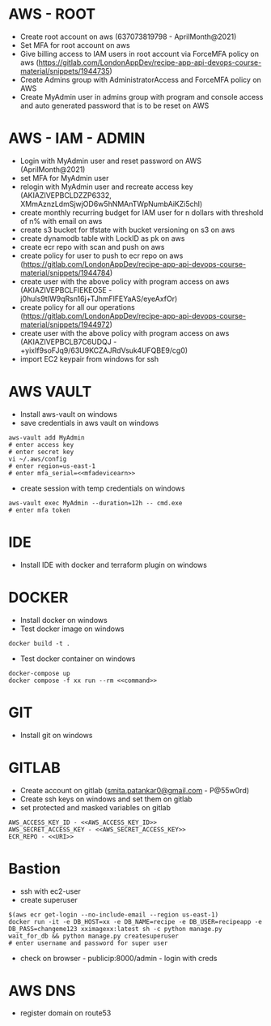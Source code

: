 # AWS - ROOT
- Create root account on aws
(637073819798 - AprilMonth@2021)
- Set MFA for root account on aws
- Give billing access to IAM users in root account via ForceMFA policy on aws
(https://gitlab.com/LondonAppDev/recipe-app-api-devops-course-material/snippets/1944735)
- Create Admins group with AdministratorAccess and ForceMFA policy on AWS
- Create MyAdmin user in admins group with program and console access and auto generated password that is to be reset on AWS

# AWS - IAM - ADMIN
- Login with MyAdmin user and reset password on AWS
(AprilMonth@2021)
- set MFA for MyAdmin user
- relogin with MyAdmin user and recreate access key
(AKIAZIVEPBCLDZZP6332, XMmAznzLdmSjwjOD6w5hNMAnTWpNumbAiKZi5chl)
- create monthly recurring budget for IAM user for n dollars with threshold of n% with email on aws
- create s3 bucket for tfstate with bucket versioning on s3 on aws
- create dynamodb table with LockID as pk on aws
- create ecr repo with scan and push on aws
- create policy for user to push to ecr repo on aws
(https://gitlab.com/LondonAppDev/recipe-app-api-devops-course-material/snippets/1944784)
- create user with the above policy with program access on aws
(AKIAZIVEPBCLFIEKEO5E - j0huIs9tIW9qRsn16j+TJhmFlFEYaAS/eyeAxfOr)
- create policy for all our operations
(https://gitlab.com/LondonAppDev/recipe-app-api-devops-course-material/snippets/1944972)
- create user with the above policy with program access on aws
(AKIAZIVEPBCLB7C6UDQJ - +yixIf9soFJq9/63U9KCZAJRdVsuk4UFQBE9/cg0)
- import EC2 keypair from windows for ssh

# AWS VAULT
- Install aws-vault on windows
- save credentials in aws vault on windows
```
aws-vault add MyAdmin
# enter access key
# enter secret key
vi ~/.aws/config
# enter region=us-east-1
# enter mfa_serial=<<mfadevicearn>>
```
- create session with temp credentials on windows
```
aws-vault exec MyAdmin --duration=12h -- cmd.exe
# enter mfa token
```

# IDE
- Install IDE with docker and terraform plugin on windows

# DOCKER
- Install docker on windows
- Test docker image on windows
```
docker build -t .
```
- Test docker container on windows
```
docker-compose up
docker compose -f xx run --rm <<command>>
```

# GIT
- Install git on windows

# GITLAB
- Create account on gitlab
(smita.patankar0@gmail.com - P@55w0rd)
- Create ssh keys on windows and set them on gitlab
- set protected and masked variables on gitlab
```
AWS_ACCESS_KEY_ID - <<AWS_ACCESS_KEY_ID>>
AWS_SECRET_ACCESS_KEY - <<AWS_SECRET_ACCESS_KEY>>
ECR_REPO - <<URI>>
```

# Bastion
- ssh with ec2-user
- create superuser
```
$(aws ecr get-login --no-include-email --region us-east-1)
docker run -it -e DB_HOST=xx -e DB_NAME=recipe -e DB_USER=recipeapp -e DB_PASS=changeme123 xximagexx:latest sh -c python manage.py wait_for_db && python manage.py createsuperuser
# enter username and password for super user
```
- check on browser - publicip:8000/admin - login with creds

# AWS DNS
- register domain on route53